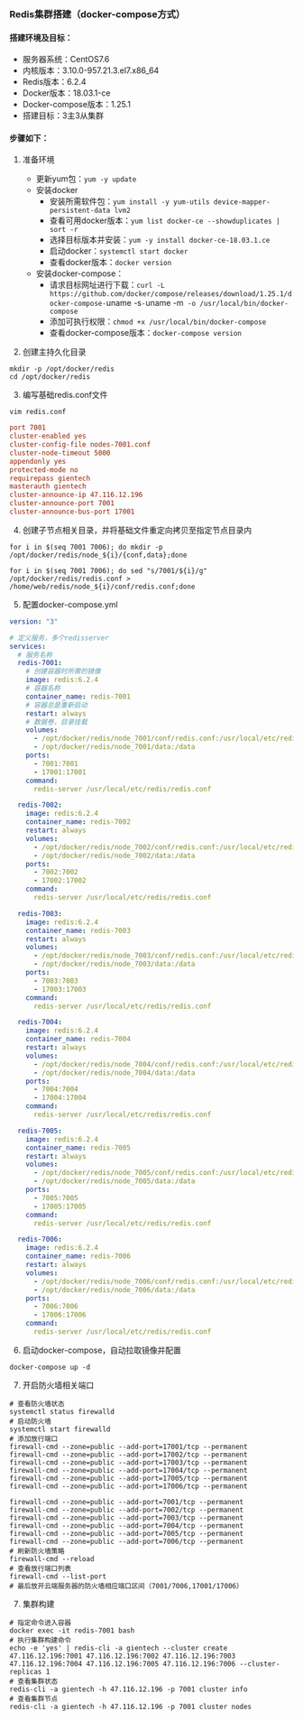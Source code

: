 

### Redis集群搭建（docker-compose方式）



#### 搭建环境及目标：

- 服务器系统：CentOS7.6
- 内核版本：3.10.0-957.21.3.el7.x86_64
- Redis版本：6.2.4
- Docker版本：18.03.1-ce
- Docker-compose版本：1.25.1
- 搭建目标：3主3从集群

#### 步骤如下：

1. 准备环境
   - 更新yum包：`yum -y update`
   - 安装docker
     - 安装所需软件包：`yum install -y yum-utils device-mapper-persistent-data lvm2`
     - 查看可用docker版本：`yum list docker-ce --showduplicates | sort -r`
     - 选择目标版本并安装：`yum -y install docker-ce-18.03.1.ce`
     - 启动docker：`systemctl start docker`
     - 查看docker版本：`docker version`
   - 安装docker-compose：
     - 请求目标网址进行下载：`curl -L https://github.com/docker/compose/releases/download/1.25.1/docker-compose-`uname -s`-`uname -m` -o /usr/local/bin/docker-compose`
     - 添加可执行权限：`chmod +x /usr/local/bin/docker-compose`
     - 查看docker-compose版本：`docker-compose version`

2. 创建主持久化目录

```linux
mkdir -p /opt/docker/redis
cd /opt/docker/redis
```

3. 编写基础redis.conf文件

```linux
vim redis.conf
```

```conf
port 7001
cluster-enabled yes
cluster-config-file nodes-7001.conf
cluster-node-timeout 5000
appendonly yes
protected-mode no
requirepass gientech
masterauth gientech
cluster-announce-ip 47.116.12.196
cluster-announce-port 7001
cluster-announce-bus-port 17001
```

4. 创建子节点相关目录，并将基础文件重定向拷贝至指定节点目录内

```linux
for i in $(seq 7001 7006); do mkdir -p /opt/docker/redis/node_${i}/{conf,data};done

for i in $(seq 7001 7006); do sed "s/7001/${i}/g" /opt/docker/redis/redis.conf > /home/web/redis/node_${i}/conf/redis.conf;done
```

5. 配置docker-compose.yml

```yml
version: "3"

# 定义服务，多个redisserver
services:
  # 服务名称
  redis-7001:
    # 创建容器时所需的镜像
    image: redis:6.2.4 
    # 容器名称
    container_name: redis-7001
    # 容器总是重新启动
    restart: always
    # 数据卷，目录挂载
    volumes:
      - /opt/docker/redis/node_7001/conf/redis.conf:/usr/local/etc/redis/redis.conf
      - /opt/docker/redis/node_7001/data:/data
    ports:
      - 7001:7001
      - 17001:17001
    command:
      redis-server /usr/local/etc/redis/redis.conf

  redis-7002:
    image: redis:6.2.4
    container_name: redis-7002
    restart: always
    volumes:
      - /opt/docker/redis/node_7002/conf/redis.conf:/usr/local/etc/redis/redis.conf
      - /opt/docker/redis/node_7002/data:/data
    ports:
      - 7002:7002
      - 17002:17002
    command:
      redis-server /usr/local/etc/redis/redis.conf

  redis-7003:
    image: redis:6.2.4
    container_name: redis-7003
    restart: always
    volumes:
      - /opt/docker/redis/node_7003/conf/redis.conf:/usr/local/etc/redis/redis.conf
      - /opt/docker/redis/node_7003/data:/data
    ports:
      - 7003:7003
      - 17003:17003
    command:
      redis-server /usr/local/etc/redis/redis.conf

  redis-7004:
    image: redis:6.2.4 
    container_name: redis-7004
    restart: always
    volumes:
      - /opt/docker/redis/node_7004/conf/redis.conf:/usr/local/etc/redis/redis.conf
      - /opt/docker/redis/node_7004/data:/data
    ports:
      - 7004:7004
      - 17004:17004
    command:
      redis-server /usr/local/etc/redis/redis.conf

  redis-7005:
    image: redis:6.2.4
    container_name: redis-7005
    restart: always
    volumes:
      - /opt/docker/redis/node_7005/conf/redis.conf:/usr/local/etc/redis/redis.conf
      - /opt/docker/redis/node_7005/data:/data
    ports:
      - 7005:7005
      - 17005:17005
    command:
      redis-server /usr/local/etc/redis/redis.conf

  redis-7006:
    image: redis:6.2.4
    container_name: redis-7006
    restart: always
    volumes:
      - /opt/docker/redis/node_7006/conf/redis.conf:/usr/local/etc/redis/redis.conf
      - /opt/docker/redis/node_7006/data:/data
    ports:
      - 7006:7006
      - 17006:17006
    command:
      redis-server /usr/local/etc/redis/redis.conf
```

6. 启动docker-compose，自动拉取镜像并配置

``` linux
docker-compose up -d
```

7. 开启防火墙相关端口

```linux
# 查看防火墙状态
systemctl status firewalld
# 启动防火墙
systemctl start firewalld
# 添加放行端口
firewall-cmd --zone=public --add-port=17001/tcp --permanent
firewall-cmd --zone=public --add-port=17002/tcp --permanent
firewall-cmd --zone=public --add-port=17003/tcp --permanent
firewall-cmd --zone=public --add-port=17004/tcp --permanent
firewall-cmd --zone=public --add-port=17005/tcp --permanent
firewall-cmd --zone=public --add-port=17006/tcp --permanent

firewall-cmd --zone=public --add-port=7001/tcp --permanent
firewall-cmd --zone=public --add-port=7002/tcp --permanent
firewall-cmd --zone=public --add-port=7003/tcp --permanent
firewall-cmd --zone=public --add-port=7004/tcp --permanent
firewall-cmd --zone=public --add-port=7005/tcp --permanent
firewall-cmd --zone=public --add-port=7006/tcp --permanent
# 刷新防火墙策略
firewall-cmd --reload
# 查看放行端口列表
firewall-cmd --list-port
# 最后放开云端服务器的防火墙相应端口区间（7001/7006,17001/17006）
```



7. 集群构建

````linux
# 指定命令进入容器
docker exec -it redis-7001 bash
# 执行集群构建命令
echo -e 'yes' | redis-cli -a gientech --cluster create 47.116.12.196:7001 47.116.12.196:7002 47.116.12.196:7003 47.116.12.196:7004 47.116.12.196:7005 47.116.12.196:7006 --cluster-replicas 1
# 查看集群状态
redis-cli -a gientech -h 47.116.12.196 -p 7001 cluster info
# 查看集群节点
redis-cli -a gientech -h 47.116.12.196 -p 7001 cluster nodes
````

